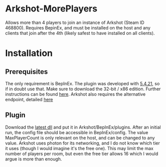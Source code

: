 # Arkshot-MorePlayers
Allows more than 4 players to join an instance of Arkshot (Steam ID 468800). Requires BepinEx, and must be installed on the host and any clients that join after the 4th (likely safest to have installed on all clients).

# Installation
## Prerequisites
The only requirement is BepInEx. The plugin was developed with [5.4.21](https://github.com/BepInEx/BepInEx/releases/tag/v5.4.21/), so if in doubt use that. Make sure to download the 32-bit / x86 edition. Further instructions can be found [here](https://docs.bepinex.dev/articles/user_guide/installation/index.html). Arkshot also requires the alternative endpoint, detailed [here](https://docs.bepinex.dev/articles/user_guide/troubleshooting.html#change-the-entry-point-1)

## Plugin
Download the [latest dll](github.com/Hypersycos/Arkshot-MorePlayers/releases/latest/download/MorePlayers.dll) and put it in Arkshot/BepInEx/plugins. After an initial run, the config file should be accessible in BepInEx/config. The value MaxPlayerCount is only relevant on the host, and can be changed to any value. Arkshot uses photon for its networking, and I do not know which tier it uses (though I would imagine it's the free one). This may limit the max number of players per room, but even the free tier allows 16 which I would argue is more than enough.
